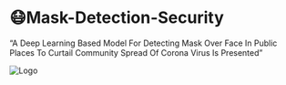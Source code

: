 # 😷Mask-Detection-Security
“A Deep Learning Based Model For Detecting Mask Over Face In Public Places To Curtail Community Spread Of Corona Virus Is Presented”

![Logo](https://user-images.githubusercontent.com/63871494/134500980-5228800d-4bbb-48cc-847a-fdd9d3cc96ad.png)
